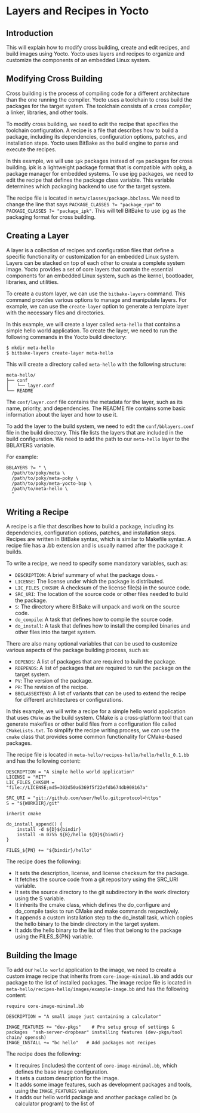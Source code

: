 # Layers and Recipes in Yocto
## Introduction
This will explain how to modify cross building, create and edit recipes, and build images using Yocto. Yocto uses layers and recipes to organize and customize the components of an embedded Linux system.

## Modifying Cross Building
Cross building is the process of compiling code for a different architecture than the one running the compiler. Yocto uses a toolchain to cross build the packages for the target system. The toolchain consists of a cross compiler, a linker, libraries, and other tools.

To modify cross building, we need to edit the recipe that specifies the toolchain configuration. A recipe is a file that describes how to build a package, including its dependencies, configuration options, patches, and installation steps. Yocto uses BitBake as the build engine to parse and execute the recipes.

In this example, we will use `ipk` packages instead of `rpm` packages for cross building. ipk is a lightweight package format that is compatible with opkg, a package manager for embedded systems. To use ipg packages, we need to edit the recipe that defines the package class variable. This variable determines which packaging backend to use for the target system.

The recipe file is located in `meta/classes/package.bbclass`. We need to change the line that says `PACKAGE_CLASSES ?= "package_rpm"` to `PACKAGE_CLASSES ?= "package_ipk"`. This will tell BitBake to use ipg as the packaging format for cross building.

## Creating a Layer
A layer is a collection of recipes and configuration files that define a specific functionality or customization for an embedded Linux system. Layers can be stacked on top of each other to create a complete system image. Yocto provides a set of core layers that contain the essential components for an embedded Linux system, such as the kernel, bootloader, libraries, and utilities.

To create a custom layer, we can use the `bitbake-layers` command. This command provides various options to manage and manipulate layers. For example, we can use the `create-layer` option to generate a template layer with the necessary files and directories.

In this example, we will create a layer called `meta-hello` that contains a simple hello world application. To create the layer, we need to run the following commands in the Yocto build directory:
```
$ mkdir meta-hello
$ bitbake-layers create-layer meta-hello
```
This will create a directory called `meta-hello` with the following structure:
```
meta-hello/
├── conf
│   └── layer.conf
└── README
```
The `conf/layer.conf` file contains the metadata for the layer, such as its name, priority, and dependencies. The README file contains some basic information about the layer and how to use it.

To add the layer to the build system, we need to edit the `conf/bblayers.conf` file in the build directory. This file lists the layers that are included in the build configuration. We need to add the path to our `meta-hello` layer to the BBLAYERS variable. 

For example:
```
BBLAYERS ?= " \
  /path/to/poky/meta \
  /path/to/poky/meta-poky \
  /path/to/poky/meta-yocto-bsp \
  /path/to/meta-hello \
  "
```
## Writing a Recipe
A recipe is a file that describes how to build a package, including its dependencies, configuration options, patches, and installation steps. Recipes are written in BitBake syntax, which is similar to Makefile syntax. A recipe file has a .bb extension and is usually named after the package it builds.

To write a recipe, we need to specify some mandatory variables, such as:

- `DESCRIPTION`: A brief summary of what the package does.-
- `LICENSE`: The license under which the package is distributed.
- `LIC_FILES_CHKSUM`: A checksum of the license file(s) in the source code.
- `SRC_URI`: The location of the source code or other files needed to build the package.
- `S`: The directory where BitBake will unpack and work on the source code.
- `do_compile`: A task that defines how to compile the source code.
- `do_install`: A task that defines how to install the compiled binaries and other files into the target system.

There are also many optional variables that can be used to customize various aspects of the package building process, such as:

- `DEPENDS`: A list of packages that are required to build the package.
- `RDEPENDS`: A list of packages that are required to run the package on the target system.
- `PV`: The version of the package.
- `PR`: The revision of the recipe.
- `BBCLASSEXTEND`: A list of variants that can be used to extend the recipe for different architectures or configurations.

In this example, we will write a recipe for a simple hello world application that uses `CMake` as the build system. CMake is a cross-platform tool that can generate makefiles or other build files from a configuration file called `CMakeLists.txt`. To simplify the recipe writing process, we can use the `cmake` class that provides some common functionality for CMake-based packages.

The recipe file is located in `meta-hello/recipes-hello/hello/hello_0.1.bb` and has the following content:
```
DESCRIPTION = "A simple hello world application"
LICENSE = "MIT"
LIC_FILES_CHKSUM = "file://LICENSE;md5=302d50a6369f5f22efdb674db908167a"

SRC_URI = "git://github.com/user/hello.git;protocol=https"
S = "${WORKDIR}/git"

inherit cmake

do_install_append() {
    install -d ${D}${bindir}
    install -m 0755 ${B}/hello ${D}${bindir}
}

FILES_${PN} += "${bindir}/hello"
```
The recipe does the following:

- It sets the description, license, and license checksum for the package.
- It fetches the source code from a git repository using the SRC_URI variable.
- It sets the source directory to the git subdirectory in the work directory using the S variable.
- It inherits the cmake class, which defines the do_configure and do_compile tasks to run CMake and make commands respectively.
- It appends a custom installation step to the do_install task, which copies the hello binary to the bindir directory in the target system.
- It adds the hello binary to the list of files that belong to the package using the FILES_${PN} variable.
  
## Building the Image

To add our `hello world` application to the image, we need to create a custom image recipe that inherits from `core-image-minimal.bb` and adds our package to the list of installed packages. The image recipe file is located in `meta-hello/recipes-hello/images/example-image.bb` and has the following content:
```
require core-image-minimal.bb
```
```
DESCRIPTION = "A small image just containing a calculator"

IMAGE_FEATURES += "dev-pkgs"    # Pre setup group of settings & packages  "ssh-server-dropbear" installing features (dev-pkgs/tool chain/ openssh)
IMAGE_INSTALL += "bc hello"   # Add packages not recipes 
```
The recipe does the following:

- It requires (includes) the content of `core-image-minimal.bb`, which defines the base image configuration.
- It sets a custom description for the image.
- It adds some image features, such as development packages and tools, using the `IMAGE_FEATURES` variable.
- It adds our hello world package and another package called bc (a calculator program) to the list of
